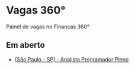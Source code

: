 # Vagas 360°
Painel de vagas no Finanças 360°

## Em aberto

- [[São Paulo - SP] - Analista Programador Pleno](201901/analista-programador-pleno.md)
